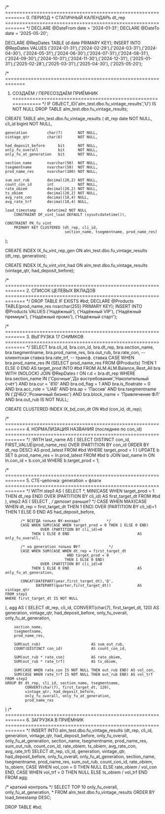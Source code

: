 /* =============================================================
   0. ПЕРИОД + СТАТИЧНЫЙ КАЛЕНДАРЬ dt_rep
============================================================= */
DECLARE @DateFrom date = '2024-01-31';
DECLARE @DateTo   date = '2025-05-20';

DECLARE @RepDates TABLE (d date PRIMARY KEY);
INSERT INTO @RepDates VALUES
('2024-01-31'),('2024-02-29'),('2024-03-31'),('2024-04-30'),
('2024-05-31'),('2024-06-30'),('2024-07-31'),('2024-08-31'),
('2024-09-30'),('2024-10-31'),('2024-11-30'),('2024-12-31'),
('2025-01-31'),('2025-02-28'),('2025-03-31'),('2025-04-30'),
('2025-05-20');

/* =============================================================
   1. СОЗДАЁМ / ПЕРЕСОЗДАЁМ ПРИЁМНИК
============================================================= */
IF OBJECT_ID('alm_test.dbo.fu_vintage_results','U') IS NOT NULL
    DROP TABLE alm_test.dbo.fu_vintage_results;

CREATE TABLE alm_test.dbo.fu_vintage_results
(
    dt_rep             date          NOT NULL,
    cli_id             bigint        NOT NULL,

    generation         char(7)       NOT NULL,
    vintage_qtr        char(6)       NOT NULL,

    had_deposit_before      bit      NOT NULL,
    only_fu_overall         bit      NOT NULL,
    only_fu_at_generation   bit      NOT NULL,

    section_name       nvarchar(50)  NOT NULL,
    tsegmentname       nvarchar(50)  NOT NULL,
    prod_name_res      nvarchar(100) NOT NULL,

    sum_out_rub        decimal(20,2) NOT NULL,
    count_con_id       int           NOT NULL,
    rate_obiem         decimal(20,2) NOT NULL,
    ts_obiem           decimal(20,2) NOT NULL,
    avg_rate_con       decimal(18,4) NULL,
    avg_rate_trf       decimal(18,4) NULL,

    load_timestamp     datetime2 NOT NULL
        CONSTRAINT DF_vint_load DEFAULT (sysutcdatetime()),

    CONSTRAINT PK_fu_vint
        PRIMARY KEY CLUSTERED (dt_rep, cli_id,
                               section_name, tsegmentname, prod_name_res)
);

CREATE INDEX IX_fu_vint_rep_gen
    ON alm_test.dbo.fu_vintage_results (dt_rep, generation);

CREATE INDEX IX_fu_vint_vint_had
    ON alm_test.dbo.fu_vintage_results (vintage_qtr, had_deposit_before);

/* =============================================================
   2. СПИСОК ЦЕЛЕВЫХ ВКЛАДОВ
============================================================= */
DROP TABLE IF EXISTS #bd;
DECLARE @Products TABLE(prod_name_res nvarchar(255) PRIMARY KEY);
INSERT INTO @Products VALUES
('Надёжный'), ('Надёжный VIP'),
('Надёжный премиум'), ('Надёжный промо'),
('Надёжный старт');

/* =============================================================
   3. ВЫГРУЗКА 17 СНИМКОВ
============================================================= */
SELECT
    bra.cli_id, bra.con_id, bra.dt_rep,
    bra.section_name, bra.tsegmentname,
    bra.prod_name_res, bra.out_rub,
    bra.rate_con,             -- клиентская ставка
    bra.rate_trf,             -- трансф. ставка
    CASE WHEN bra.prod_name_res IN (SELECT prod_name_res FROM @Products)
         THEN 1 ELSE 0 END AS target_prod
INTO  #bd
FROM  ALM.ALM.Balance_Rest_All bra WITH (NOLOCK)
JOIN  @RepDates r ON r.d = bra.dt_rep
WHERE bra.section_name IN ('Срочные','До востребования','Накопительный счёт')
  AND bra.cur = '810'  AND bra.od_flag = 1  AND bra.is_floatrate = 0
  AND bra.acc_role = 'LIAB' AND bra.ap = 'Пассив'
  AND bra.tsegmentname IN ('ДЧБО','Розничный бизнес')
  AND bra.block_name    = 'Привлечение ФЛ'
  AND bra.out_rub IS NOT NULL;

CREATE CLUSTERED INDEX IX_bd_con_dt ON #bd (con_id, dt_rep);

/* =============================================================
   4. НОРМАЛИЗАЦИЯ НАЗВАНИЯ (последнее по con_id)
============================================================= */
;WITH last_name AS (
    SELECT DISTINCT con_id,
           FIRST_VALUE(prod_name_res)
             OVER (PARTITION BY con_id ORDER BY dt_rep DESC) AS prod_latest
    FROM #bd WHERE target_prod = 1
)
UPDATE b
SET    b.prod_name_res = ln.prod_latest
FROM   #bd b
JOIN   last_name ln ON ln.con_id = b.con_id
WHERE  b.target_prod = 1;

/* =============================================================
   5. CTE-цепочка: generation + флаги
============================================================= */
WITH step1 AS (
    SELECT *,
           MIN(CASE WHEN target_prod = 1 THEN dt_rep END)
               OVER (PARTITION BY cli_id) AS first_target_dt
    FROM #bd
),
step2 AS (
    SELECT *,
           /* депозит раньше? */
           CASE WHEN MAX(CASE WHEN dt_rep < first_target_dt THEN 1 END)
                    OVER (PARTITION BY cli_id)=1
                THEN 1 ELSE 0 END                               AS had_deposit_before,

           /* ВСЕГДА только ФУ-вклады?            */
           CASE WHEN SUM(CASE WHEN target_prod = 0 THEN 1 ELSE 0 END)
                    OVER (PARTITION BY cli_id)=0
                THEN 1 ELSE 0 END                               AS only_fu_overall,

           /* на generation только ФУ?             */
           CASE WHEN SUM(CASE WHEN dt_rep = first_target_dt
                                AND target_prod = 0
                               THEN 1 ELSE 0 END)
                    OVER (PARTITION BY cli_id)=0
                THEN 1 ELSE 0 END                               AS only_fu_at_generation,

           CONCAT(DATEPART(year,first_target_dt),'Q',
                  DATEPART(quarter,first_target_dt))            AS vintage_qtr
    FROM step1
    WHERE first_target_dt IS NOT NULL
),
agg AS (
    SELECT
        dt_rep,
        cli_id,
        CONVERT(char(7), first_target_dt, 120) AS generation,
        vintage_qtr,
        had_deposit_before,
        only_fu_overall,
        only_fu_at_generation,

        section_name,
        tsegmentname,
        prod_name_res,

        SUM(out_rub)                       AS sum_out_rub,
        COUNT(DISTINCT con_id)             AS count_con_id,

        SUM(out_rub * rate_con)            AS rate_obiem,
        SUM(out_rub * rate_trf)            AS ts_obiem,

        SUM(CASE WHEN rate_con IS NOT NULL THEN out_rub END) AS vol_con,
        SUM(CASE WHEN rate_trf IS NOT NULL THEN out_rub END) AS vol_trf
    FROM step2
    GROUP BY dt_rep, cli_id, section_name, tsegmentname,
             CONVERT(char(7), first_target_dt, 120),
             vintage_qtr, had_deposit_before,
             only_fu_overall, only_fu_at_generation,
             prod_name_res
)
/* =============================================================
   6. ЗАГРУЗКА В ПРИЁМНИК
============================================================= */
INSERT INTO alm_test.dbo.fu_vintage_results
        (dt_rep, cli_id, generation, vintage_qtr,
         had_deposit_before, only_fu_overall, only_fu_at_generation,
         section_name, tsegmentname, prod_name_res,
         sum_out_rub, count_con_id,
         rate_obiem, ts_obiem,
         avg_rate_con, avg_rate_trf)
SELECT
    dt_rep, cli_id, generation, vintage_qtr,
    had_deposit_before, only_fu_overall, only_fu_at_generation,
    section_name, tsegmentname, prod_name_res,
    sum_out_rub, count_con_id,
    rate_obiem, ts_obiem,
    CASE WHEN vol_con = 0 THEN NULL ELSE rate_obiem / vol_con END,
    CASE WHEN vol_trf = 0 THEN NULL ELSE ts_obiem   / vol_trf END
FROM agg;

/* краткий контроль */
SELECT TOP 10 only_fu_overall, only_fu_at_generation, *
FROM   alm_test.dbo.fu_vintage_results
ORDER  BY load_timestamp DESC;

DROP TABLE #bd;
